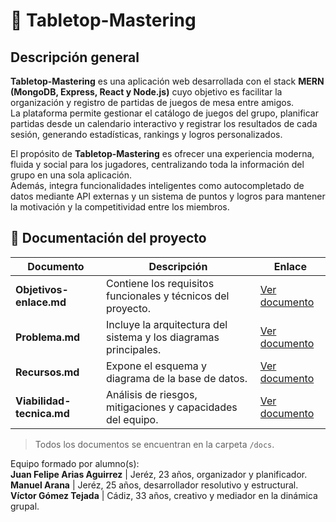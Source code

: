# 🎲 Tabletop-Mastering  
## Descripción general

**Tabletop-Mastering** es una aplicación web desarrollada con el stack **MERN (MongoDB, Express, React y Node.js)** cuyo objetivo es facilitar la organización y registro de partidas de juegos de mesa entre amigos.  
La plataforma permite gestionar el catálogo de juegos del grupo, planificar partidas desde un calendario interactivo y registrar los resultados de cada sesión, generando estadísticas, rankings y logros personalizados.

El propósito de **Tabletop-Mastering** es ofrecer una experiencia moderna, fluida y social para los jugadores, centralizando toda la información del grupo en una sola aplicación.  
Además, integra funcionalidades inteligentes como autocompletado de datos mediante API externas y un sistema de puntos y logros para mantener la motivación y la competitividad entre los miembros.

## 📄 Documentación del proyecto
| Documento | Descripción | Enlace |
|------------|--------------|--------|
| **Objetivos-enlace.md** | Contiene los requisitos funcionales y técnicos del proyecto. | [Ver documento](./docs/Objetivos-enlace.md) |
| **Problema.md** | Incluye la arquitectura del sistema y los diagramas principales. | [Ver documento](./docs/Problema.md) |
| **Recursos.md** | Expone el esquema y diagrama de la base de datos. | [Ver documento](./docs/Recursos.md) |
| **Viabilidad-tecnica.md** | Análisis de riesgos, mitigaciones y capacidades del equipo. | [Ver documento](./docs/Viavilidad-tecnica.md) |
> Todos los documentos se encuentran en la carpeta `/docs`.


Equipo formado por alumno(s):  
**Juan Felipe Arias Aguirrez** | Jeréz, 23 años, organizador y planificador.  
**Manuel Arana** | Jeréz, 25 años, desarrollador resolutivo y estructural.   
**Víctor Gómez Tejada** | Cádiz, 33 años, creativo y mediador en la dinámica grupal.